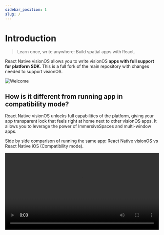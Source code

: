 ```yaml
---
sidebar_position: 1
slug: /
---
```


# Introduction

> Learn once, write anywhere: Build spatial apps with React.

React Native visionOS allows you to write visionOS **apps with full support for platform SDK**. This is a full fork of the main repository with changes needed to support visionOS.

![Welcome](../../static/img/welcome-rn-visionos.png)

## How is it different from running app in compatibility mode?

React Native visionOS unlocks full capabilities of the platform, giving your app transparent look that feels right at home next to other visionOS apps. It allows you to leverage the power of ImmersiveSpaces and multi-window apps.

Side by side comparison of running the same app: React Native visionOS vs React Native iOS (Compatibility mode).

<video width="100%" controls src="https://github.com/callstack/react-native-visionos/assets/52801365/dd5d6351-3843-4f4a-ae67-541c068ac7be"/>
